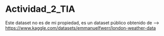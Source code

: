 # Actividad_2_TIA
Este dataset no es de mi propiedad, es un dataset público obtenido de --> https://www.kaggle.com/datasets/emmanuelfwerr/london-weather-data
